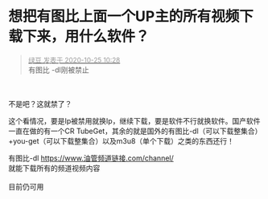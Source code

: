 # 想把有图比上面一个UP主的所有视频下载下来，用什么软件？


<div class="quote"><blockquote><font size="2"><a href="https://www.hostloc.com/forum.php?mod=redirect&amp;goto=findpost&amp;pid=9348926&amp;ptid=758198" target="_blank"><font color="#999999">绿豆 发表于 2020-10-25 10:28</font></a></font><br />
有图比 -dl刚被禁止</blockquote></div><br />
<br />
不是吧？这就禁了？<img id="aimg_Wc0X5" onclick="zoom(this, this.src, 0, 0, 0)" class="zoom" src="https://cdn.jsdelivr.net/gh/hishis/forum-master/public/images/patch.gif" onmouseover="img_onmouseoverfunc(this)" onload="thumbImg(this)" border="0" alt="" />

这个看情况，要是Ip被禁用就换Ip，继续下载，要是软件不行就换软件。国产软件一直在做的有一个CR TubeGet，其余的就是国外的有图比-dl（可以下载整集合）+you-get（可以下载整集合）以及m3u8（单个下载）之类的东西还行！

有图比-dl https://www.油管频道链接.com/channel/<br />
就能下载所有的频道视频内容<br />
<br />
目前仍可用
